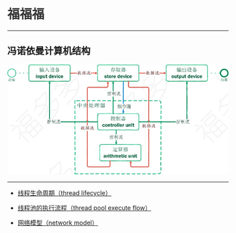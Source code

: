 # <font face="幼圆" color=#333333>福福福</font>
-------------------------------------------------------------------------------------------

## 冯诺依曼计算机结构
![冯诺依曼计算机结构](image/computerArchitecture.jpg "计算机硬件结构")

-------------------------------------------------------------------------------------------

* [线程生命周期（thread lifecycle）](thread)

* [线程池的执行流程（thread pool execute flow）](threadPool)

* [网络模型（network model）](network.md)